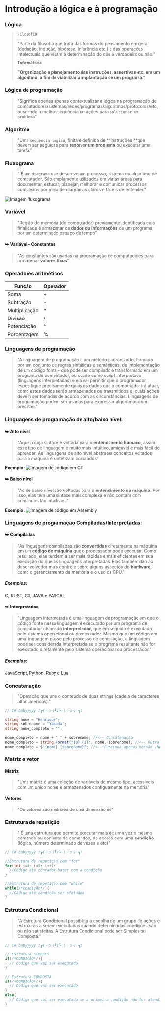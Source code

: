 # Introdução à lógica e à programação

### Lógica
> `Filosofia`
> 
> "Parte da filosofia que trata das formas do pensamento em geral (dedução, indução, hipótese, inferência etc.) e das operações intelectuais que visam à determinação do que é verdadeiro ou não."
> 
> **`Informática`**
> 
> **"Organização e planejamento das instruções, assertivas etc. em um algoritmo, a fim de viabilizar a implantação de um programa."**

### Lógica de programação
> "Significa apenas apenas contextualizar a lógica na programação de computadores/sistemas/redes/programas/algoritmos/protocolos/etc, buscando a melhor sequência de ações para `solucionar um problema`"

### Algoritmo
> "Uma `sequência lógica`, finita e definida de **instruções **que devem ser seguidas para **resolver um problema** ou executar uma tarefa."

### Fluxograma
> " É um `diagrama` que descreve um processo, sistema ou algoritmo de computador. São amplamente utilizados em várias áreas para documentar, estudar, planejar, melhorar e comunicar processos complexos por meio de diagramas claros e fáceis de entender."

![Imagem fluxograma](https://i.pinimg.com/originals/47/14/60/4714607b27f7b9668606674320884ae0.png)

### Variável
> "Região de memória (do computador) previamente identificada cuja finalidade é armazenar os **dados ou informações** de um programa por um determinado espaço de tempo"

#### ⮩ Variável - Constantes
> "As constantes são usadas na programação de computadores para armazenar **valores fixos**"

### Operadores aritméticos

Função | Operador
-------- | --------
Soma | +
Subtração | -
Multiplicação | *
Divisão | /
Potenciação | ^
Porcentagem | %

### Linguagens de programação
> "A linguagem de programação é um método padronizado, formado por um conjunto de regras sintáticas e semânticas, de implementação de um código fonte - que pode ser compilado e transformado em um programa de computador, ou usado como script interpretado (linguagens interpretadas) e ela vai permitir que o programador especifique precisamente quais os dados que o computador irá atuar, como estes dados serão armazenados ou transmitidos e, quais ações devem ser tomadas de acordo com as circunstâncias. Linguagens de programação podem ser usadas para expressar algoritmos com precisão."

### Linguagens de programação de alto/baixo nível:

#### ⮩ Alto nível
> "Aquela cuja sintaxe é voltada para o **entendimento humano**, assim esse tipo de linguagem é muito mais intuitivo, amigável e mais fácil de aprender. As linguagens de alto nível abstraem conceitos voltados para a máquina e sintetizam comandos"

**Exemplo:**
![Imagem de código em C#](https://docs.microsoft.com/pt-br/visualstudio/get-started/csharp/media/csharp-console-calculator-switch-code.png?view=vs-2022)

#### ⮩ Baixo nível
>"As de baixo nível são voltadas para o **entendimento da máquina**. Por isso, elas têm uma sintaxe mais complexa e não contam com comandos tão intuitivos."

**Exemplo:**
![Imagem de código em Assembly](https://upload.wikimedia.org/wikipedia/commons/f/f3/Motorola_6800_Assembly_Language.png)

### Linguagens de programação Compiladas/Interpretadas:

#### ⮩ Compiladas
> "As linguagens compiladas são **convertidas** diretamente na máquina em um **código de máquina** que o processador pode executar. Como resultado, elas tendem a ser mais rápidas e mais eficientes em sua execução do que as linguagens interpretadas. Elas também dão ao desenvolvedor mais controle sobre alguns aspectos do **hardware**, como o gerenciamento da memória e o uso da CPU."

##### Exemplos:
C, RUST, C#, JAVA e PASCAL

#### ⮩ Interpretadas
> "Linguagem interpretada é uma linguagem de programação em que o código fonte nessa linguagem é executado por um programa de computador chamado **interpretador**, que em seguida é executado pelo sistema operacional ou processador. Mesmo que um código em uma linguagem passe pelo processo de compilação, a linguagem pode ser considerada interpretada se o programa resultante não for executado diretamente pelo sistema operacional ou processador."

##### Exemplos:
JavaScript, Python, Ruby e Lua

### Concatenação
> "Operação que une o conteúdo de duas strings (cadeia de caracteres alfanuméricos)."

~~~C#
// C# babyyyyy ♪┏(・o･)┛♪┗ ( ･o･) ┓♪

string nome = "Henrique";
string sobrenome = "Yamada";
string nome_completo = "";

nome_completo = nome + " " + sobrenome; //<-- Concatenação
nome_completo = string.Format("{0} {1}", nome, sobrenome); //<-- Outra maneira
nome_completo = $"{nome} {sobrenome}"; //<-- Funciona apenas versão .NET 6 para frente
~~~

### Matriz e vetor

#### Matriz
> "Uma matriz é uma coleção de variáveis de mesmo tipo, acessíveis com um unico nome e armazenados contiguamente na memória"

#### Vetores
> "Os vetores são matrizes de uma dimensão só"

### Estrutura de repetição
> " É uma estrutura que permite executar mais de uma vez o mesmo comando ou conjunto de comandos, de acordo com uma **condição** (lógica, número determinado de vezes e etc)"

~~~C#
// C# babyyyyy ♪┏(・o･)┛♪┗ ( ･o･) ┓♪

//Estrutura de repetição com "for"
for(int i=0; i<5; i++){
  //Código até contador bater com a condição
}

//Estrutura de repetição com "while"
while(/*condição*/){
  //Código até condição ser efetuada
}
~~~

### Estrutura Condicional
> "A Estrutura Condicional possibilita a escolha de um grupo de ações e estruturas a serem executadas quando determinadas condições são ou não satisfeitas. A Estrutura Condicional pode ser Simples ou Composta."

~~~C#
// C# babyyyyy ♪┏(・o･)┛♪┗ ( ･o･) ┓♪

// Estrutura SIMPLES
if(/*CONDIÇÃO*/){
  // Código que vai ser executado
}

// Estrutura COMPOSTA
if(/*CONDIÇÃO*/){
  // Código que vai ser executado
}
else{ 
  // Código que vai ser executado se a primeira condição não for atendida
}
~~~